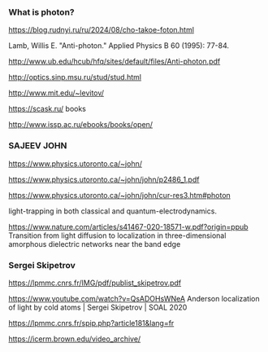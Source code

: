 ### What is photon?
https://blog.rudnyi.ru/ru/2024/08/cho-takoe-foton.html

Lamb, Willis E. "Anti-photon." Applied Physics B 60 (1995): 77-84.

http://www.ub.edu/hcub/hfq/sites/default/files/Anti-photon.pdf

http://optics.sinp.msu.ru/stud/stud.html

http://www.mit.edu/~levitov/

https://scask.ru/ books

http://www.issp.ac.ru/ebooks/books/open/

### SAJEEV JOHN

https://www.physics.utoronto.ca/~john/

https://www.physics.utoronto.ca/~john/john/p2486_1.pdf

https://www.physics.utoronto.ca/~john/john/cur-res3.htm#photon

 light-trapping in both classical and quantum-electrodynamics. 

https://www.nature.com/articles/s41467-020-18571-w.pdf?origin=ppub 
Transition from light diffusion to localization in
three-dimensional amorphous dielectric networks near the band edge

### Sergei Skipetrov

https://lpmmc.cnrs.fr/IMG/pdf/publist_skipetrov.pdf

https://www.youtube.com/watch?v=QsADOHsWNeA  Anderson localization of light by cold atoms | Sergei Skipetrov | SOAL 2020

https://lpmmc.cnrs.fr/spip.php?article181&lang=fr


https://icerm.brown.edu/video_archive/

